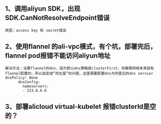 ## 1、调用aliyun SDK，出现SDK.CanNotResolveEndpoint错误
````
原因：access key 和 secret错误
````
## 2、使用flannel 的ali-vpc模式，有个坑，部署完后，flannel pod报错不能访问aliyun地址
````
解决方法：设置flannel的dns，因为默认dns策略是clusterFirst，但集群网络本来就有flannel配置的，所以就变成“鸡生蛋”的问题，这里需要配置dns为阿里云的dns servier
dnsPolicy: None
      dnsConfig:
        nameservers:
        - 223.6.6.6
````

## 3、部署alicloud virtual-kubelet  报错clusterId是空的？
```

```
